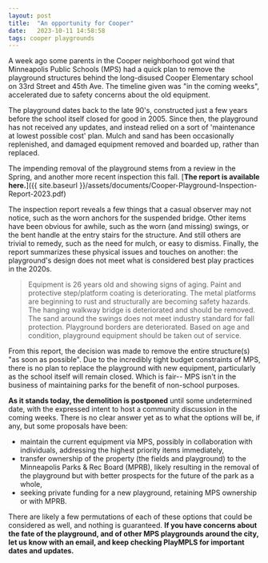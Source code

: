 ```yaml
---
layout: post
title:  "An opportunity for Cooper"
date:   2023-10-11 14:58:58
tags: cooper playgrounds
---
```


A week ago some parents in the Cooper neighborhood got wind that Minneapolis Public Schools (MPS) had a quick plan to remove the playground structures behind the long-disused Cooper Elementary school on 33rd Street and 45th Ave.  The timeline given was "in the coming weeks", accelerated due to safety concerns about the old equipment.

The playground dates back to the late 90's, constructed just a few years before the school itself closed for good in 2005.  Since then, the playground has not received any updates, and instead relied on a sort of 'maintenance at lowest possible cost' plan.  Mulch and sand has been occasionally replenished, and damaged equipment removed and boarded up, rather than replaced.  

The impending removal of the playground stems from a review in the Spring, and another more recent inspection this fall.  [**The report is available here.**]({{ site.baseurl }}/assets/documents/Cooper-Playground-Inspection-Report-2023.pdf)  

The inspection report reveals a few things that a casual observer may not notice, such as the worn anchors for the suspended bridge.  Other items have been obvious for awhile, such as the worn (and missing) swings, or the bent handle at the entry stairs for the structure.  And still others are trivial to remedy, such as the need for mulch, or easy to dismiss.  Finally, the report summarizes these physical issues and touches on another:  the playground's design does not meet what is considered best play practices in the 2020s.

> Equipment is 26 years old and showing signs of aging. Paint and protective step/platform coating is deteriorating. The metal platforms are beginning to rust and structurally are becoming safety hazards. The hanging walkway bridge is deteriorated and should be removed.  The sand around the swings does not meet industry standard for fall protection.  Playground borders are deteriorated.  Based on age and condition, playground equipment should be taken out of service.

From this report, the decision was made to remove the entire structure(s) "as soon as possible".  Due to the incredibly tight budget constraints of MPS, there is no plan to replace the playground with new equipment, particularly as the school itself will remain closed.  Which is fair-- MPS isn't in the business of maintaining parks for the benefit of non-school purposes.

**As it stands today, the demolition is postponed** until some undetermined date, with the expressed intent to host a community discussion in the coming weeks.  There is no clear answer yet as to what the options will be, if any, but some proposals have been:

- maintain the current equipment via MPS, possibly in collaboration with individuals, addressing the highest priority items immediately,
- transfer ownership of the property (the fields and playground) to the Minneapolis Parks & Rec Board (MPRB), likely resulting in the removal of the playground but with better prospects for the future of the park as a whole,
- seeking private funding for a new playground, retaining MPS ownership or with MPRB.

There are likely a few permutations of each of these options that could be considered as well, and nothing is guaranteed.   **If you have concerns about the fate of the playground, and of other MPS playgrounds around the city, let us know with an email, and keep checking PlayMPLS for important dates and updates.**
